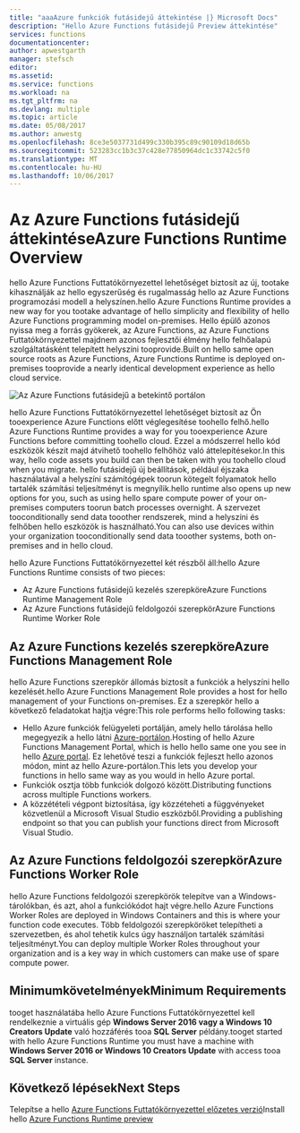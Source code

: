 ```yaml
---
title: "aaaAzure funkciók futásidejű áttekintése |} Microsoft Docs"
description: "Hello Azure Functions futásidejű Preview áttekintése"
services: functions
documentationcenter: 
author: apwestgarth
manager: stefsch
editor: 
ms.assetid: 
ms.service: functions
ms.workload: na
ms.tgt_pltfrm: na
ms.devlang: multiple
ms.topic: article
ms.date: 05/08/2017
ms.author: anwestg
ms.openlocfilehash: 8ce3e5037731d499c330b395c89c90109d18d65b
ms.sourcegitcommit: 523283cc1b3c37c428e77850964dc1c33742c5f0
ms.translationtype: MT
ms.contentlocale: hu-HU
ms.lasthandoff: 10/06/2017
---
```

# <a name="azure-functions-runtime-overview"></a><span data-ttu-id="fe9c0-103">Az Azure Functions futásidejű áttekintése</span><span class="sxs-lookup"><span data-stu-id="fe9c0-103">Azure Functions Runtime Overview</span></span>

<span data-ttu-id="fe9c0-104">hello Azure Functions Futtatókörnyezettel lehetőséget biztosít az új, tootake kihasználják az hello egyszerűség és rugalmasság hello az Azure Functions programozási modell a helyszínen.</span><span class="sxs-lookup"><span data-stu-id="fe9c0-104">hello Azure Functions Runtime provides a new way for you tootake advantage of hello simplicity and flexibility of hello Azure Functions programming model on-premises.</span></span> <span data-ttu-id="fe9c0-105">Hello épülő azonos nyissa meg a forrás gyökerek, az Azure Functions, az Azure Functions Futtatókörnyezettel majdnem azonos fejlesztői élmény hello felhőalapú szolgáltatásként telepített helyszíni tooprovide.</span><span class="sxs-lookup"><span data-stu-id="fe9c0-105">Built on hello same open source roots as Azure Functions, Azure Functions Runtime is deployed on-premises tooprovide a nearly identical development experience as hello cloud service.</span></span>

![Az Azure Functions futásidejű a betekintő portálon][1]

<span data-ttu-id="fe9c0-107">hello Azure Functions Futtatókörnyezettel lehetőséget biztosít az Ön tooexperience Azure Functions előtt véglegesítése toohello felhő.</span><span class="sxs-lookup"><span data-stu-id="fe9c0-107">hello Azure Functions Runtime provides a way for you tooexperience Azure Functions before committing toohello cloud.</span></span> <span data-ttu-id="fe9c0-108">Ezzel a módszerrel hello kód eszközök készít majd átvihető toohello felhőhöz való áttelepítésekor.</span><span class="sxs-lookup"><span data-stu-id="fe9c0-108">In this way, hello code assets you build can then be taken with you toohello cloud when you migrate.</span></span>  <span data-ttu-id="fe9c0-109">hello futásidejű új beállítások, például éjszaka használatával a helyszíni számítógépek toorun kötegelt folyamatok hello tartalék számítási teljesítményt is megnyílik.</span><span class="sxs-lookup"><span data-stu-id="fe9c0-109">hello runtime also opens up new options for you, such as using hello spare compute power of your on-premises computers toorun batch processes overnight.</span></span> <span data-ttu-id="fe9c0-110">A szervezet tooconditionally send data tooother rendszerek, mind a helyszíni és felhőben hello eszközök is használható.</span><span class="sxs-lookup"><span data-stu-id="fe9c0-110">You can also use devices within your organization tooconditionally send data tooother systems, both on-premises and in hello cloud.</span></span>

<span data-ttu-id="fe9c0-111">hello Azure Functions Futtatókörnyezettel két részből áll:</span><span class="sxs-lookup"><span data-stu-id="fe9c0-111">hello Azure Functions Runtime consists of two pieces:</span></span>
* <span data-ttu-id="fe9c0-112">Az Azure Functions futásidejű kezelés szerepköre</span><span class="sxs-lookup"><span data-stu-id="fe9c0-112">Azure Functions Runtime Management Role</span></span>
* <span data-ttu-id="fe9c0-113">Az Azure Functions futásidejű feldolgozói szerepkör</span><span class="sxs-lookup"><span data-stu-id="fe9c0-113">Azure Functions Runtime Worker Role</span></span>

## <a name="azure-functions-management-role"></a><span data-ttu-id="fe9c0-114">Az Azure Functions kezelés szerepköre</span><span class="sxs-lookup"><span data-stu-id="fe9c0-114">Azure Functions Management Role</span></span>

<span data-ttu-id="fe9c0-115">hello Azure Functions szerepkör állomás biztosít a funkciók a helyszíni hello kezelését.</span><span class="sxs-lookup"><span data-stu-id="fe9c0-115">hello Azure Functions Management Role provides a host for hello management of your Functions on-premises.</span></span> <span data-ttu-id="fe9c0-116">Ez a szerepkör hello a következő feladatokat hajtja végre:</span><span class="sxs-lookup"><span data-stu-id="fe9c0-116">This role performs hello following tasks:</span></span>

* <span data-ttu-id="fe9c0-117">Hello Azure funkciók felügyeleti portálján, amely hello tárolása hello megegyezik a hello látni [Azure-portálon](https://portal.azure.com).</span><span class="sxs-lookup"><span data-stu-id="fe9c0-117">Hosting of hello Azure Functions Management Portal, which is hello hello same one you see in hello [Azure portal](https://portal.azure.com).</span></span> <span data-ttu-id="fe9c0-118">Ez lehetővé teszi a funkciók fejleszt hello azonos módon, mint az hello Azure-portálon.</span><span class="sxs-lookup"><span data-stu-id="fe9c0-118">This lets you develop your functions in hello same way as you would in hello Azure portal.</span></span>
* <span data-ttu-id="fe9c0-119">Funkciók osztja több funkciók dolgozó között.</span><span class="sxs-lookup"><span data-stu-id="fe9c0-119">Distributing functions across multiple Functions workers.</span></span>
* <span data-ttu-id="fe9c0-120">A közzétételi végpont biztosítása, így közzéteheti a függvényeket közvetlenül a Microsoft Visual Studio eszközből.</span><span class="sxs-lookup"><span data-stu-id="fe9c0-120">Providing a publishing endpoint so that you can publish your functions direct from Microsoft Visual Studio.</span></span>

## <a name="azure-functions-worker-role"></a><span data-ttu-id="fe9c0-121">Az Azure Functions feldolgozói szerepkör</span><span class="sxs-lookup"><span data-stu-id="fe9c0-121">Azure Functions Worker Role</span></span>

<span data-ttu-id="fe9c0-122">hello Azure Functions feldolgozói szerepkörök telepítve van a Windows-tárolókban, és azt, ahol a funkciókódot hajt végre.</span><span class="sxs-lookup"><span data-stu-id="fe9c0-122">hello Azure Functions Worker Roles are deployed in Windows Containers and this is where your function code executes.</span></span>  <span data-ttu-id="fe9c0-123">Több feldolgozói szerepköröket telepítheti a szervezetben, és ahol tehetik kulcs úgy használjon tartalék számítási teljesítményt.</span><span class="sxs-lookup"><span data-stu-id="fe9c0-123">You can deploy multiple Worker Roles throughout your organization and is a key way in which customers can make use of spare compute power.</span></span>

## <a name="minimum-requirements"></a><span data-ttu-id="fe9c0-124">Minimumkövetelmények</span><span class="sxs-lookup"><span data-stu-id="fe9c0-124">Minimum Requirements</span></span>

<span data-ttu-id="fe9c0-125">tooget használatába hello Azure Functions Futtatókörnyezettel kell rendelkeznie a virtuális gép **Windows Server 2016 vagy a Windows 10 Creators Update** való hozzáférés tooa **SQL Server** példány.</span><span class="sxs-lookup"><span data-stu-id="fe9c0-125">tooget started with hello Azure Functions Runtime you must have a machine with **Windows Server 2016 or Windows 10 Creators Update** with access tooa **SQL Server** instance.</span></span>

## <a name="next-steps"></a><span data-ttu-id="fe9c0-126">Következő lépések</span><span class="sxs-lookup"><span data-stu-id="fe9c0-126">Next Steps</span></span>

<span data-ttu-id="fe9c0-127">Telepítse a hello [Azure Functions Futtatókörnyezettel előzetes verzió](https://aka.ms/azafr)</span><span class="sxs-lookup"><span data-stu-id="fe9c0-127">Install hello [Azure Functions Runtime preview](https://aka.ms/azafr)</span></span>

<!--Image references-->
[1]: ./media/functions-runtime-overview/AzureFunctionsRuntime_Portal.png
